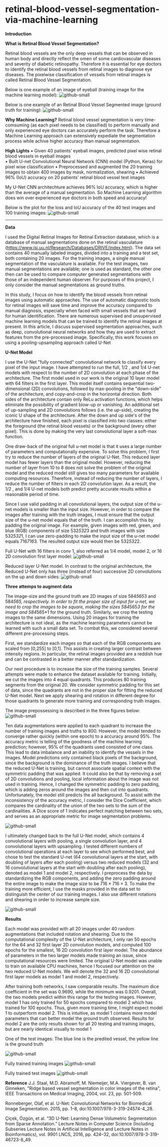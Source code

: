 # retinal-blood-vessel-segmentation-via-machine-learning






**Introduction** 

**What is Retinal Blood Vessel Segmentation?**

Retinal blood vessels are the only deep vessels that can be observed in human body and directly reflect the omen of some cardiovascular diseases and severity of diabetic retinopathy. Therefore it is essential for eye doctors to identify the retinal blood vessels from retinal images to diagnose eye diseases. The pixelwise classification of vessels from retinal images is called Retinal Blood Vessel Segmentation.

Below is one example of an image of eyeball (training image for the machine learning model):
![github-small](https://github.com/wanlima594071/retinal-blood-vessel-segmentation-via-machine-learning/blob/master/21_training.png)

Below is one example of an Retinal Blood Vessel Segmented image (ground truth for training):
![github-small](https://github.com/wanlima594071/retinal-blood-vessel-segmentation-via-machine-learning/blob/master/21_manual1.gif)




**Why Machine Learning?**
Retinal blood vessel segmentation is very time-comsuming (as each pixel needs to be classified) to perform manually and only experienced eye doctors can accurately perform the task. Therefore a Machine Learning approach can extensively expediate the segmentation process while achive higher accuracy than manual segmentation. 


**High Lights** 
• Given 40 patients’ eyeball images, predicted pixel wise retinal blood vessels in eyeball images                         
• Built U-net Convolutional Neural Network (CNN) model (Python, Keras) for pixel wise classification
• Preprocessed and augmented the 20 training images to obtain 400 images by mask, normalization, shearing 
• Achieved 96% (IoU) accuracy on 20 patients’ retinal blood vessel test images

My U-Net CNN architechture achieves 96% IoU accuracy, which is higher than the average of a manual segmentation. So Machine Learning algorithm does win over experienced eye doctors in both speed and accuracy!

Below is the plot for the loss and IoU accuracy of the 40 test images and 100 training images:
![github-small](https://github.com/wanlima594071/retinal-blood-vessel-segmentation-via-machine-learning/blob/master/metric.jpg)


****
**Data** 

I used the Digital Retinal Images for Retinal Extraction database, which is a database of manual segmentations done on the retinal vasculature (https://www.isi.uu.nl/Research/Databases/DRIVE/index.html). The data set contains 40 manually labeled images, divided into a training and a test set, both containing 20 images. For the training images, a single manual segmentation of the vasculature is available. For the test images, two manual segmentations are available; one is used as standard, the other one then can be used to compare computer generated segmentations with those of an independent human observer. For purposes of this project, I only consider the manual segmentations as ground truths. 

In this study, I focus on how to identify the blood vessels from retinal images using automatic approaches. The use of automatic diagnostic tools for retinal images will save time and improve the accuracy compared to manual diagnosis, especially when faced with small vessels that are hard for human identification. There are numerous supervised and unsupervised machine learning models that can be trained to identify the retinal images at present. In this article, I discuss supervised segmentation approaches, such as deep, convolutional neural networks and how they are used to extract features from the pre-processed image. Specifically, this work focuses on using a pooling-upsampling approach called U-Net




**U-Net Model**

I use the U-Net "fully connected" convolutional network to classify every pixel of the input image. I have attempted to run the full, 1/2 , and 1/4 U-net models  with respect to the number of 2D convolution at each phase of the architecture.   The first model used in our work is the original  10 layer model with 64 filters in the first layer. This model itself contains sequential two-dimensional (2D) convolutions, followed by max-pooling in the "down-side" of the architecture, and copy-and-crop in the horizontal direction. Both sides of the architecture contain only ReLu activation functions, which helps eliminate the possibility of gradient blow-up or vanishing.  An additional set of up-sampling and 2D convolutions follows (i.e. the up-side), creating the iconic U shape of the architecture. After the down  and up side's of the architecture have finished, each pixel is classified into two classes: either the foreground (the retinal blood vessels) or the background (every other pixel). This is done by making the very last convolutional layer a soft-max function. 

One draw-back of the original full u-net model is that it uses a large number of parameters and computationally expensive.  To solve this problem, I first try to  reduce the number of layers of the original U-Net. This reduced layer model has fewer layers than the original model. However, reducing the number of layer from 10 to 8 does not solve the problem of the original model and the reduced model still gives too many parameters for available computing resources. Therefore, instead of reducing the number of layers, I reduce the number of filters in each 2D convolution layer. As a result, the 1/2 , and 1/4 U-net models both predict pretty accurate results within a reasonable period of  time.

Since I use valid padding in all convolutional layers, the output size of the u-net models is smaller than the input size. However, in order to compare the images after training with the  truth images, I must ensure that the output size of the u-net model equals that  of the truth. I can accomplish this by padding the original image. For example, given images with red, green, and blue (RGB) components of size 532*532*3  and truth images with size 532*532*1, I can use zero-padding to make the input size of the u-net model equals 716*716*3. The resulted output size would then be 532*532*2.

Full U-Net with 16 filters in conv 1, also referred as 1/4 model, model 2, or  16 2D convolution first  layer  model:
![github-small](https://github.com/wanlima594071/retinal-blood-vessel-segmentation-via-machine-learning/blob/master/pic1.png)




Reduced layer U-Net model. In contrast to the original architecture, the Reduced U-Net only has three (instead of four) successive 2D convolutions on the up and down sides:
![github-small](https://github.com/wanlima594071/retinal-blood-vessel-segmentation-via-machine-learning/blob/master/u-net.png)







**Three attemps to augment data**

The image-size and the ground truth are 2D images of size 584*565*3 and 584*565, respectively. In order to fit the proper size of input for u-net, we need to crop the images to be square, making the sizes  584*565*3 for the image and 584*565*1 for the ground truth. Similarly, we crop the testing images to the same dimensions. Using 20 images for training the architecture is not ideal, as the machine learning parameters cannot be learned with such a small data set. To combat this, we considered several different pre-processing steps.

First, we standardize each images so that each of the RGB components are scaled from [0,255] to [0,1]. This assists in creating larger contrast between intensity regions. In particular, the retinal images provided are a reddish hue and can be contrasted in a better manner after standardization.

Our next procedure is to increase the size of the training samples. Several attempts were made to enhance the dataset available for training. Initially, we cut the images into 4 equal quadrants. This produces 80 training segments from the original 20. We consider symmetric padding for this set of data, since the quadrants are not in the proper size for fitting the reduced U-Net model. Next we apply shearing and rotation in different degree for those quadrants to generate more training and corresponding truth images. 


The  image prepossessing is  described in the three figures below:
![github-small](https://github.com/wanlima594071/retinal-blood-vessel-segmentation-via-machine-learning/blob/master/pro1.png)


Ten data augmentations were applied to each quadrant to increase the number of training images and truths to 800. However, the model tended to converge rather quickly (within one epoch) to a accuracy around 95%. The accuracy metric is telling of the goodness of the machine learning prediction; however, 95% of the quadrants used consisted of one class. This lead to data imbalance and an inability to identify the vessels in the images. Model predictions only contained black pixels of the background, since the background is the dominance of the truth images. I believe that the reduced U-Net is training, but cannot associate spatial context with the symmetric padding that was applied. It could also be that by removing a set of 2D convolutions and pooling, local information about the image was not used in training. Hence, I changed the symmetric padding to zero padding, which is adding zeros around the images and then cut into quadrants. Unfortunately, the model still predicts the all background. To assist with the inconsistency of the accuracy metric, I consider the Dice Coefficient, which compares the cardinality of the union of the two sets to the sum of the cardinalities. A Dice score of 1 indicates perfect matching between two sets, and serves as an appropriate metric for image segmentation problems.

![github-small](https://github.com/wanlima594071/retinal-blood-vessel-segmentation-via-machine-learning/blob/master/pro2.png)

I ultimately changed back to the full U-Net model, which contains 4 convolutional layers with pooling, a single convolution layer, and 4 convolutional layers with upsampling. I tested different numbers of convolutional operations at each layer to see which performed best, and chose to test the standard U-net (64 convolutional layers at the start, with doubling of layers after each pooling) versus two reduced models (32 and 16 convolutional layers at the start with doubling after each pooling), denoted as model 1 and model 2, respectively. I preprocess the data by standardizing the RGB components, and adding the zero padding around the entire image to make the image size to be $716\times 716\times 3$. To make the training more efficient, I use the masks provided in the data set to distinguish the center of our training images. I also use different rotations and shearing in order to increase sample size. 

![github-small](https://github.com/wanlima594071/retinal-blood-vessel-segmentation-via-machine-learning/blob/master/pro3.png)




**Results**

Each model was provided with all 20 images under 40 random augmentations that included rotation and shearing. Due to the computational complexity of the U-Net architecture, I only ran 50 epochs for the 64 and 32 first layer 2D convolution models, and computed 100 epochs for the smallest, 16 2D convolution first layer model. The abundance of parameters in the two larger models made training an issue, since computational resources were limited. The original U-Net model was unable to train on available CPU machines, hence I focused our attention on the two reduced U-Net models. We will denote the 32 and 16 2D convolutional first layer models as model 1 and model 2, respectively.

After training both networks, I saw comparable results. The maximum dice coefficient in the set was 0.9690, while the minimum was 0.9201. Overall, the two models predict within this range for the testing images. However, model 1 has only trained for 50 epochs compared to model 2 which has trained for 100 epochs. Thus, given more training time, I might expect model 1 to outperform model 2. This is intuitive, as model 1 contains more model parameters that can better model the ground truth observed. Results for model 2 are the only results shown for all 20 testing and training images, but are nearly identical visually to model 1


One of the test images: The blue line is the predited vessel, the yellow line is the ground truth

![github-small](https://github.com/wanlima594071/retinal-blood-vessel-segmentation-via-machine-learning/blob/master/test_1_model2.png)


Fully trained training images 
![github-small](https://github.com/wanlima594071/retinal-blood-vessel-segmentation-via-machine-learning/blob/master/Training_all20.png)

Fully trained test images 
![github-small](https://github.com/wanlima594071/retinal-blood-vessel-segmentation-via-machine-learning/blob/master/Testing_all20.png)



**Reference**
J.J. Staal, M.D. Abramoff, M. Niemeijer, M.A. Viergever, B. van Ginneken, "Ridge based vessel segmentation in color images of the retina", IEEE Transactions on Medical Imaging, 2004, vol. 23, pp. 501-509.

Ronneberger, Olaf, et al. U-Net: Convolutional Networks for Biomedical Image Segmentation. 2015, pp. 1–8, doi:10.1007/978-3-319-24574-4_28.

Çiçek, Özgün, et al. “3D U-Net: Learning Dense Volumetric Segmentation from Sparse Annotation.” Lecture Notes in Computer Science (Including Subseries Lecture Notes in Artificial Intelligence and Lecture Notes in Bioinformatics), vol. 9901 LNCS, 2016, pp. 424–32, doi:10.1007/978-3-319-46723-8_49.



